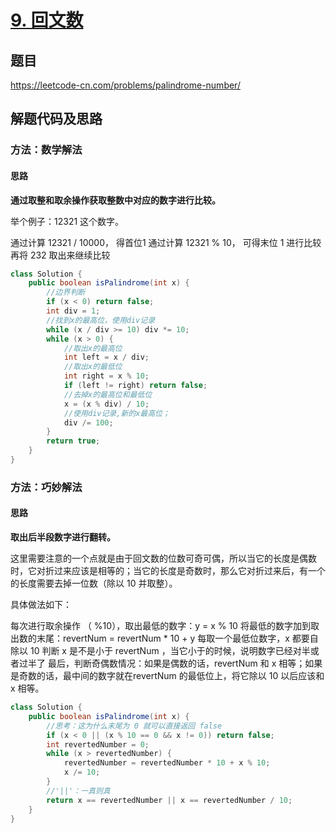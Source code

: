 # [9. 回文数](https://leetcode-cn.com/problems/palindrome-number/)

## 题目

https://leetcode-cn.com/problems/palindrome-number/



## 解题代码及思路

### 方法：数学解法

#### 思路

**通过取整和取余操作获取整数中对应的数字进行比较。**

举个例子：12321 这个数字。

通过计算 12321 / 10000， 得首位1
通过计算 12321 % 10， 可得末位 1
进行比较
再将 232 取出来继续比较



```java
class Solution {
    public boolean isPalindrome(int x) {
        //边界判断
        if (x < 0) return false;
        int div = 1;
        //找到x的最高位，使用div记录
        while (x / div >= 10) div *= 10;
        while (x > 0) {
            //取出x的最高位
            int left = x / div;
            //取出x的最低位
            int right = x % 10;
            if (left != right) return false;
            //去掉x的最高位和最低位
            x = (x % div) / 10;
            //使用div记录,新的x最高位；
            div /= 100;
        }
        return true;
    }
}
```



### 方法：巧妙解法

#### **思路**

**取出后半段数字进行翻转。**

这里需要注意的一个点就是由于回文数的位数可奇可偶，所以当它的长度是偶数时，它对折过来应该是相等的；当它的长度是奇数时，那么它对折过来后，有一个的长度需要去掉一位数（除以 10 并取整）。

具体做法如下：

每次进行取余操作 （ %10），取出最低的数字：y = x % 10
将最低的数字加到取出数的末尾：revertNum = revertNum * 10 + y
每取一个最低位数字，x 都要自除以 10
判断 x 是不是小于 revertNum ，当它小于的时候，说明数字已经对半或者过半了
最后，判断奇偶数情况：如果是偶数的话，revertNum 和 x 相等；如果是奇数的话，最中间的数字就在revertNum 的最低位上，将它除以 10 以后应该和 x 相等。



```java
class Solution {
    public boolean isPalindrome(int x) {
        //思考：这为什么末尾为 0 就可以直接返回 false
        if (x < 0 || (x % 10 == 0 && x != 0)) return false;
        int revertedNumber = 0;
        while (x > revertedNumber) {
            revertedNumber = revertedNumber * 10 + x % 10;
            x /= 10;
        }
        //'||'：一真则真
        return x == revertedNumber || x == revertedNumber / 10;
    }
}
```

